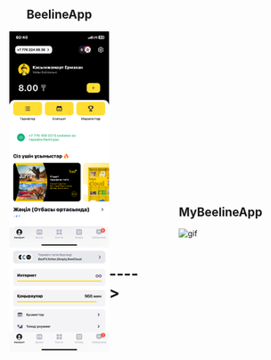 <div style="display: flex; flex-direction: row; align-items: center; justify-content: center;">
    <div style="display: flex; flex-direction: column;">
        <h2 style="text-align: center;">BeelineApp</h2>
        <img style="width: 250px;" src="IMG_3284.PNG" alt="first">
        <img  style="width: 250px;" src="IMG_1F7E9CFB5978-1.jpeg" alt="second">
    </div>
    <h1 style="margin: 400px 50px 0 0;" >----></h1>
    <div style="width: max-content; height: max-content; align-items: center; margin: 150px 50px 0 0;">
        <h2 style="text-align: center;">MyBeelineApp</h2>
        <img style="width: 250px; " src="beelineAPP.gif" alt="gif">
    </div>
</div>
